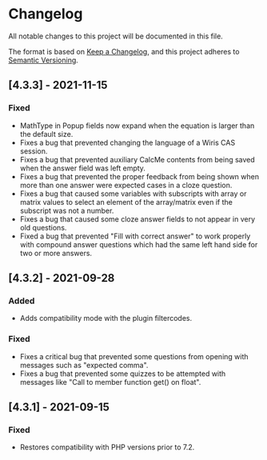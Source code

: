 # Changelog

All notable changes to this project will be documented in this file.

The format is based on [Keep a Changelog](https://keepachangelog.com/en/1.0.0/),
and this project adheres to [Semantic Versioning](https://semver.org/spec/v2.0.0.html).

## [4.3.3] - 2021-11-15

### Fixed

- MathType in Popup fields now expand when the equation is larger than the default size.
- Fixes a bug that prevented changing the language of a Wiris CAS session.
- Fixes a bug that prevented auxiliary CalcMe contents from being saved when the answer field was left empty.
- Fixes a bug that prevented the proper feedback from being shown when more than one answer were expected cases in a cloze question.
- Fixes a bug that caused some variables with subscripts with array or matrix values to select an element of the array/matrix even if the subscript was not a number.
- Fixes a bug that caused some cloze answer fields to not appear in very old questions.
- Fixed a bug that prevented "Fill with correct answer" to work properly with compound answer questions which had the same left hand side for two or more answers.

## [4.3.2] - 2021-09-28

### Added

- Adds compatibility mode with the plugin filtercodes.

### Fixed

- Fixes a critical bug that prevented some questions from opening with messages such as "expected comma".
- Fixes a bug that prevented some quizzes to be attempted with messages like "Call to member function get() on float".

## [4.3.1] - 2021-09-15

### Fixed

- Restores compatibility with PHP versions prior to 7.2.
